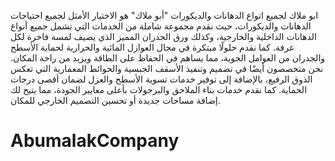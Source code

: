 ابو ملاك لجميع اتواع الدهانات والديكورات
"أبو ملاك" هو الاختيار الأمثل لجميع احتياجات الدهانات والديكورات، حيث نقدم مجموعة شاملة من الخدمات التي تشمل جميع أنواع الدهانات الداخلية والخارجية، وكذلك ورق الجدران المميز الذي يضيف لمسة فاخرة لكل غرفة. كما نقدم حلولًا مبتكرة في مجال العوازل المائية والحرارية لحماية الأسطح والجدران من العوامل الجوية، مما يساهم في الحفاظ على الطاقة ويزيد من راحة المكان. نحن متخصصون أيضًا في تصميم وتنفيذ الأسقف الجبسية والحوائط المعمارية التي تعكس الذوق الرفيع، بالإضافة إلى توفير خدمات تسوية الأسطح والعزل لضمان أقصى درجات الحماية. كما نقدم خدمات بناء الملاحق والبرجولات بأعلى معايير الجودة، مما يتيح لك إضافة مساحات جديدة أو تحسين التصميم الخارجي للمكان.
# AbumalakCompany
